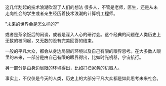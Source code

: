 这几年刮起的技术浪潮吹湿了人们的想法
很多人，不管是老师，医生，还是从未走向社会的学生或者亲生经历着技术浪潮的计算机工程师。

"未来的世界会是怎么样的?"

或者是茶余饭后的闲谈，或者是深入人心的研讨会。这个经典的问题在人类历史上无数的被问起，又无数的没有完美回答的结束。

一般的平凡大众，都会从身边局限的环境以及自己有限的眼界思考。在大多数人眼里的未来，一部分是由自己有限的眼界得出，比如时光机器，宇宙航行。

另一部分是由身边局限的环境得出，比如打扫家务的机器人。

事实上，不仅仅是今天的人类，历史上的大部分平凡大众都是如此思考未来社会。
